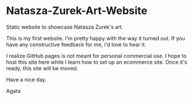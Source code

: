 # Natasza-Zurek-Art-Website
Static website to showcase Natasza Zurek's art.

This is my first website. I'm pretty happy with the way it turned out. If you have any constructive feedback for me, i'd love to hear it.

I realize GitHub pages is not meant for personal commercial use. I hope to host this site here while I learn how to set up an ecommerce site. Once it's ready, this site will be moved.

Have a nice day.

Agata
